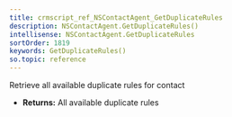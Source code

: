 ```yaml
---
title: crmscript_ref_NSContactAgent_GetDuplicateRules
description: NSContactAgent.GetDuplicateRules()
intellisense: NSContactAgent.GetDuplicateRules
sortOrder: 1819
keywords: GetDuplicateRules()
so.topic: reference
---
```



Retrieve all available duplicate rules for contact



* **Returns:** All available duplicate rules


